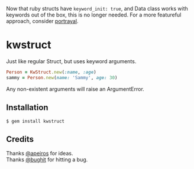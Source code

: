 Now that ruby structs have `keyword_init: true`, and Data class works with keywords out of the box, this is no longer needed. For a more featureful approach, consider [portrayal](https://github.com/scottscheapflights/portrayal).

# kwstruct

Just like regular Struct, but uses keyword arguments.

```ruby
Person = KwStruct.new(:name, :age)
sammy = Person.new(name: 'Sammy', age: 30)
```

Any non-existent arguments will raise an ArgumentError.

## Installation

    $ gem install kwstruct

## Credits

Thanks [@apeiros](https://github.com/apeiros) for ideas.  
Thanks [@bughit](https://github.com/bughit) for hitting a bug.
